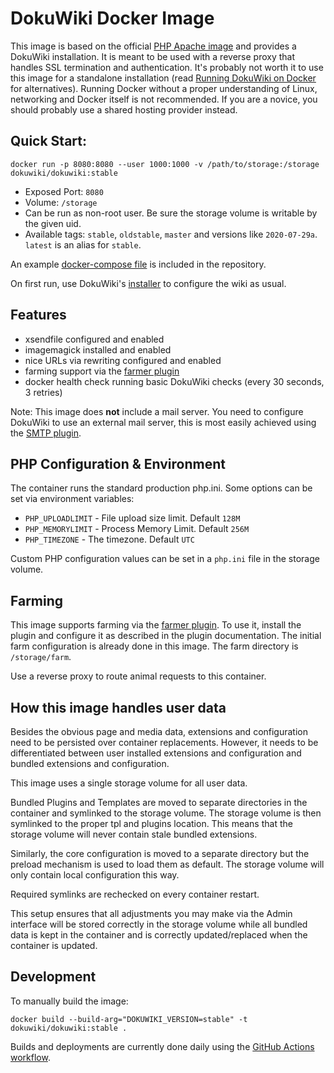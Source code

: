 # DokuWiki Docker Image

This image is based on the official [PHP Apache image](https://hub.docker.com/_/php) and provides a DokuWiki
installation. It is meant to be used with a reverse proxy that handles SSL termination and authentication. It's probably
not worth it to use this image for a standalone installation 
(read [Running DokuWiki on Docker](https://www.patreon.com/posts/42961375) for alternatives). Running Docker without a
proper understanding of Linux, networking and Docker itself is not recommended. If you are a novice, you should probably
use a shared hosting provider instead.

## Quick Start:

    docker run -p 8080:8080 --user 1000:1000 -v /path/to/storage:/storage dokuwiki/dokuwiki:stable

* Exposed Port: `8080`
* Volume: `/storage`
* Can be run as non-root user. Be sure the storage volume is writable by the given uid.
* Available tags: `stable`, `oldstable`, `master` and versions like `2020-07-29a`. `latest` is an alias for `stable`.

An example [docker-compose file](docker-compose.yml) is included in the repository.

On first run, use DokuWiki's [installer](https://www.dokuwiki.org/installer) to configure the wiki as usual.

## Features

* xsendfile configured and enabled
* imagemagick installed and enabled
* nice URLs via rewriting configured and enabled
* farming support via the [farmer plugin](https://www.dokuwiki.org/plugin:farmer)
* docker health check running basic DokuWiki checks (every 30 seconds, 3 retries)

Note: This image does **not** include a mail server. You need to configure DokuWiki to use an external mail server, this
is most easily achieved using the [SMTP plugin](https://www.dokuwiki.org/plugin:smtp).

## PHP Configuration & Environment

The container runs the standard production php.ini. Some options can be set via environment variables:

* `PHP_UPLOADLIMIT` - File upload size limit. Default `128M`
* `PHP_MEMORYLIMIT` - Process Memory Limit. Default `256M`
* `PHP_TIMEZONE` - The timezone. Default `UTC`

Custom PHP configuration values can be set in a `php.ini` file in the storage volume.

## Farming

This image supports farming via the [farmer plugin](https://www.dokuwiki.org/plugin:farmer). To use it, install the
plugin and configure it as described in the plugin documentation. The initial farm configuration is already done in this
image. The farm directory is `/storage/farm`.

Use a reverse proxy to route animal requests to this container.

## How this image handles user data

Besides the obvious page and media data, extensions and configuration need to be persisted over container replacements.
However, it needs to be differentiated between user installed extensions and configuration and bundled extensions and
configuration.

This image uses a single storage volume for all user data.

Bundled Plugins and Templates are moved to separate directories in the container and symlinked to the storage volume.
The storage volume is then symlinked to the proper tpl and plugins location. This means that the storage volume will
never contain stale bundled extensions.

Similarly, the core configuration is moved to a separate directory but the preload mechanism is used to load them as
default. The storage volume will only contain local configuration this way.

Required symlinks are rechecked on every container restart.

This setup ensures that all adjustments you may make via the Admin interface will be stored correctly in the storage
volume while all bundled data is kept in the container and is correctly updated/replaced when the container is updated.

## Development

To manually build the image:

    docker build --build-arg="DOKUWIKI_VERSION=stable" -t dokuwiki/dokuwiki:stable .

Builds and deployments are currently done daily using
the [GitHub Actions workflow](https://github.com/dokuwiki/docker/actions/workflows/docker.yml).
